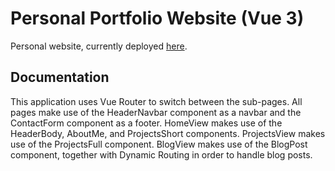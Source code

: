 # Personal Portfolio Website (Vue 3)

Personal website, currently deployed [here](https://kacper-lyczba.github.io/vue-personal-website/).

## Documentation

This application uses Vue Router to switch between the sub-pages.
All pages make use of the HeaderNavbar component as a navbar and the ContactForm component as a footer.
HomeView makes use of the HeaderBody, AboutMe, and ProjectsShort components.
ProjectsView makes use of the ProjectsFull component.
BlogView makes use of the BlogPost component, together with Dynamic Routing in order to handle blog posts.
